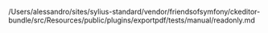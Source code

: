 /Users/alessandro/sites/sylius-standard/vendor/friendsofsymfony/ckeditor-bundle/src/Resources/public/plugins/exportpdf/tests/manual/readonly.md